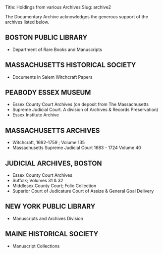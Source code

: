 Title: Holdings from various Archives 
Slug: archive2


The Documentary Archive acknowledges the generous support of the archives listed below.

## BOSTON PUBLIC LIBRARY
- Department of Rare Books and Manuscripts

## MASSACHUSETTS HISTORICAL SOCIETY 
- Documents in Salem Witchcraft Papers


## PEABODY ESSEX MUSEUM 
- Essex County Court Archives (on deposit from The Massachusetts
- Supreme Judicial Court. A division of Archives & Records Preservation)
- Essex Institute Archive

## MASSACHUSETTS ARCHIVES
- Witchcraft, 1692-1759 ; Volume 135
- Massachusetts Supreme Judicial Court 1683 - 1724 Volume 40

## JUDICIAL ARCHIVES, BOSTON
- Essex County Court Archives
- Suffolk; Volumes 31 & 32
- Middlesex County Court; Folio Collection
- Superior Court of Judicature Court of Assize & General Goal Delivery

## NEW YORK PUBLIC LIBRARY
- Manuscripts and Archives Division 

## MAINE HISTORICAL SOCIETY
- Manuscript Collections
